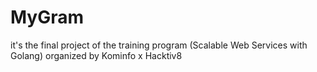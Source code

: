 # MyGram
 it's the final project of the training program (Scalable Web Services with Golang) organized by Kominfo x Hacktiv8